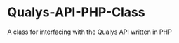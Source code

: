 Qualys-API-PHP-Class
====================

A class for interfacing with the Qualys API written in PHP
